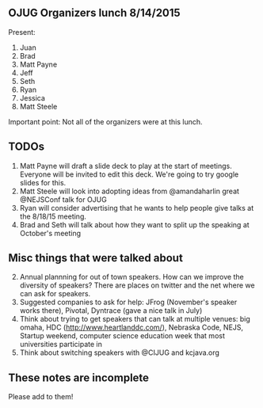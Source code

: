 OJUG Organizers lunch 8/14/2015
------

Present:

1. Juan
2. Brad
3. Matt Payne
4. Jeff
5. Seth
6. Ryan
7. Jessica
8. Matt Steele

Important point: Not all of the organizers were at this lunch.

TODOs
----

1. Matt Payne will draft a slide deck to play at the start of meetings.  Everyone will be invited to edit this deck.  We're going to try google slides for this.
1. Matt Steele will look into adopting ideas from @amandaharlin great @NEJSConf talk for OJUG
2. Ryan will consider advertising that he wants to help people give talks at the 8/18/15 meeting.   
1. Brad and Seth will talk about how they want to split up the speaking at October's meeting

Misc things that were talked about
-----


2. Annual plannning for out of town speakers.  How can we improve the diversity of speakers?   There are places on twitter and the net where we can ask for speakers.
3. Suggested companies to ask for help: JFrog (November's speaker works there), Pivotal, Dyntrace (gave a nice talk in July)
4. Think about trying to get speakers that can talk at multiple venues: big omaha, HDC (http://www.heartlanddc.com/), Nebraska Code, NEJS, Startup weekend, computer science education week that most universities participate in
5. Think about switching speakers with @CIJUG and kcjava.org

These notes are incomplete
-------
Please add to them!

